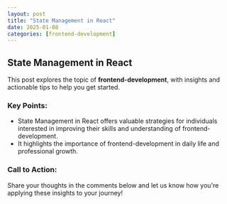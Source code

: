 ```yaml
---
layout: post
title: "State Management in React"
date: 2025-01-08
categories: [frontend-development]
---
```


## State Management in React

This post explores the topic of **frontend-development**, with insights and actionable tips to help you get started.

### Key Points:
- State Management in React offers valuable strategies for individuals interested in improving their skills and understanding of frontend-development.
- It highlights the importance of frontend-development in daily life and professional growth.

### Call to Action:
Share your thoughts in the comments below and let us know how you're applying these insights to your journey!
